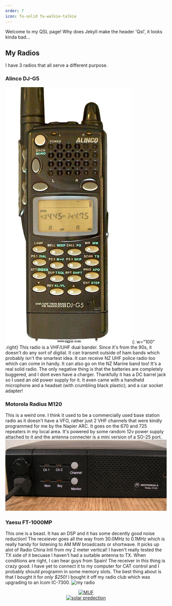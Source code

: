 ```yaml
---
order: 7
icon: fa-solid fa-walkie-talkie
---
```


Welcome to my QSL page!
Why does Jekyll make the header 'Qsl', it looks kinda bad...

## My Radios
I have 3 radios that all serve a different purpose.

### Alinco DJ-G5
![Alinco DJ-G5 powered up](/assets/images/djg5.jpg){: w="100" .right}
This radio is a VHF/UHF dual bander. Since it's from the 90s, it doesn't do any sort of digital. It can transmit outside of ham bands which probably isn't the smartest idea. It can receive NZ UHF police radio too which can come in handy. It can also go on the NZ Marine band too! It's a real solid radio. The only negative thing is that the batteries are completely buggered, and I dont even have a charger. Thankfully it has a DC barrel jack so I used an old power supply for it. It even came with a handheld microphone and a headset (with crumbling black plastic); and a car socket adapter!


### Motorola Radius M120
This is a weird one. I think it used to be a commercially used base station radio as it doesn't have a VFO, rather just 2 VHF channels that were kindly programmed for me by the Napier ARC. It goes on the 670 and 725 repeaters in my local area. It's powered by some random 12v power supply attached to it and the antenna connecter is a mini version of a SO-25 port.
![Radius M120](/assets/images/m120.jpg)

### Yaesu FT-1000MP
This one is a beast. It has an DSP and it has some decently good noise reduction! The receiever goes all the way from 30.0MHz to 0.1MHz which is really handy for listening to AM MW broadcasts or shortwave. It picks up alot of Radio China Intl from my 2 meter vertical! I haven't really tested the TX side of it becuase I haven't had a suitable antenna to TX. When conditions are right, I can hear guys from Spain! The receiver in this thing is crazy good. I have yet to connect it to my computer for CAT control and I probably should programm in some memory slots. The best thing about is that I bought it for *only $250!* I bought it off my radio club which was upgrading to an Icom IC-7300.
![my radio](https://cdn-bio.qrz.com/h/zl2edh/FT1000MP_1.jpg)

<center>
<a href="https://www.hamqsl.com/solar.html" title="Click to add Solar-Terrestrial Data to your website!"><img src="https://www.hamqsl.com/solarmuf.php" alt="MUF"></a><br>
<a href="https://www.hamqsl.com/solar.html" title="Click to add Solar-Terrestrial Data to your website!"><img src="https://www.hamqsl.com/solar101vhfpic.php" alt="solar predection"></a>
</center>